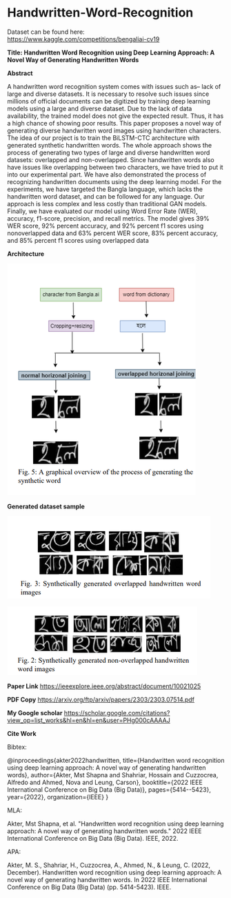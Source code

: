 # Handwritten-Word-Recognition


Dataset can be found here: https://www.kaggle.com/competitions/bengaliai-cv19





**Title: Handwritten Word Recognition using Deep Learning Approach: A Novel Way of Generating Handwritten Words**

**Abstract**

A handwritten word recognition system comes with issues such as– lack of large and diverse datasets. It is necessary to resolve such issues since millions of official documents can
be digitized by training deep learning models using a large and diverse dataset. Due to the lack of data availability, the
trained model does not give the expected result. Thus, it has
a high chance of showing poor results. This paper proposes a
novel way of generating diverse handwritten word images using
handwritten characters. The idea of our project is to train the
BiLSTM-CTC architecture with generated synthetic handwritten
words. The whole approach shows the process of generating two
types of large and diverse handwritten word datasets: overlapped
and non-overlapped. Since handwritten words also have issues
like overlapping between two characters, we have tried to put
it into our experimental part. We have also demonstrated the
process of recognizing handwritten documents using the deep
learning model. For the experiments, we have targeted the Bangla
language, which lacks the handwritten word dataset, and can be
followed for any language. Our approach is less complex and less
costly than traditional GAN models. Finally, we have evaluated
our model using Word Error Rate (WER), accuracy, f1-score,
precision, and recall metrics. The model gives 39% WER score,
92% percent accuracy, and 92% percent f1 scores using nonoverlapped data and 63% percent WER score, 83% percent
accuracy, and 85% percent f1 scores using overlapped data

**Architecture**

 ![](./images/f.png)


**Generated dataset sample**

 ![](./images/sample1.png)

  ![](./images/sample2.png)


**Paper Link**
https://ieeexplore.ieee.org/abstract/document/10021025

**PDF Copy**
https://arxiv.org/ftp/arxiv/papers/2303/2303.07514.pdf

**My Google scholar**
https://scholar.google.com/citations?view_op=list_works&hl=en&hl=en&user=PHg000cAAAAJ


  **Cite Work**

  Bibtex:  
  
  @inproceedings{akter2022handwritten,
  title={Handwritten word recognition using deep learning approach: A novel way of generating handwritten words},
  author={Akter, Mst Shapna and Shahriar, Hossain and Cuzzocrea, Alfredo and Ahmed, Nova and Leung, Carson},
  booktitle={2022 IEEE International Conference on Big Data (Big Data)},
  pages={5414--5423},
  year={2022},
  organization={IEEE}
}


MLA:

Akter, Mst Shapna, et al. "Handwritten word recognition using deep learning approach: A novel way of generating handwritten words." 2022 IEEE International Conference on Big Data (Big Data). IEEE, 2022.

APA:

Akter, M. S., Shahriar, H., Cuzzocrea, A., Ahmed, N., & Leung, C. (2022, December). Handwritten word recognition using deep learning approach: A novel way of generating handwritten words. In 2022 IEEE International Conference on Big Data (Big Data) (pp. 5414-5423). IEEE.



